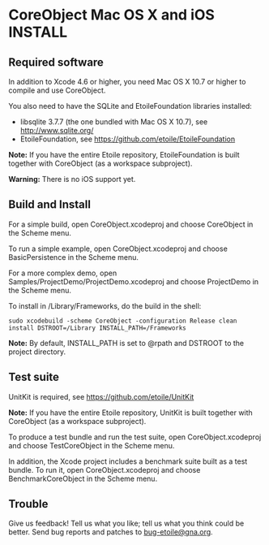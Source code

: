 CoreObject Mac OS X and iOS INSTALL
===================================

Required software
-----------------

In addition to Xcode 4.6 or higher, you need Mac OS X 10.7 or higher to compile 
and use CoreObject.

You also need to have the SQLite and EtoileFoundation libraries installed:

  - libsqlite 3.7.7 (the one bundled with Mac OS X 10.7), see <http://www.sqlite.org/>
  - EtoileFoundation, see <https://github.com/etoile/EtoileFoundation>

**Note:** If you have the entire Etoile repository, EtoileFoundation is built 
together with CoreObject (as a workspace subproject).

**Warning:** There is no iOS support yet.


Build and Install
-----------------

For a simple build, open CoreObject.xcodeproj and choose CoreObject in the 
Scheme menu.

To run a simple example, open CoreObject.xcodeproj and choose BasicPersistence 
in the Scheme menu.

For a more complex demo, open Samples/ProjectDemo/ProjectDemo.xcodeproj and 
choose ProjectDemo in the Scheme menu.

To install in /Library/Frameworks, do the build in the shell: 

	sudo xcodebuild -scheme CoreObject -configuration Release clean install DSTROOT=/Library INSTALL_PATH=/Frameworks

**Note:** By default, INSTALL_PATH is set to @rpath and DSTROOT to the project 
directory.


Test suite
----------

UnitKit is required, see <https://github.com/etoile/UnitKit>

**Note:** If you have the entire Etoile repository, UnitKit is built together 
with CoreObject (as a workspace subproject).

To produce a test bundle and run the test suite, open CoreObject.xcodeproj and 
choose TestCoreObject in the Scheme menu.

In addition, the Xcode project includes a benchmark suite built as a test 
bundle. To run it, open CoreObject.xcodeproj and choose BenchmarkCoreObject in 
the Scheme menu.


Trouble
-------

Give us feedback! Tell us what you like; tell us what you think
could be better. Send bug reports and patches to <bug-etoile@gna.org>.
